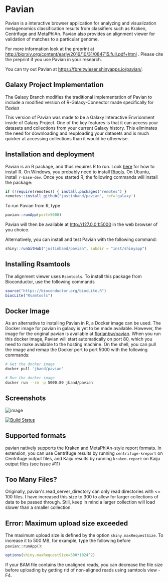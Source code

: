 # Pavian 

Pavian is a interactive browser application for analyzing and visualization metagenomics classification results from classifiers such as 
Kraken, Centrifuge and MetaPhlAn. Pavian also provides an alignment viewer for validation of matches to a particular genome.

For more information look at the preprint at http://biorxiv.org/content/early/2016/10/31/084715.full.pdf+html . Please cite the preprint if you use Pavian in your research.

You can try out Pavian at https://fbreitwieser.shinyapps.io/pavian/.

## Galaxy Project Implementation

The Galaxy Branch modifies the traditional implementation of Pavian to include a modified version of R-Galaxy-Connector made specifically for [Pavian](https://github.com/justinband/r-galaxy-connector/tree/pavian)

This version of Pavian was made to be a Galaxy Interactive Envrionment inside of Galaxy Project. One of the key features is that it can access your datasets and collections from your current Galaxy history. This eliminates the need for downloading and reuploading your datasets and is much quicker at accessing collections than it would be otherwise.

## Installation and deployment

Pavian is an R package, and thus requires R to run. Look [here](http://a-little-book-of-r-for-bioinformatics.readthedocs.io/en/latest/src/installr.html) for how to install R. On Windows, you probably need to install [Rtools](cran.r-project.org/bin/windows/Rtools/). On Ubuntu, install `r-base-dev`. Once you started R, the following commands will install the package:

```r
if (!require(remotes)) { install.packages("remotes") }
remotes::install_github("justinband/pavian", ref='galaxy')
```

To run Pavian from R, type

```r
pavian::runApp(port=5000)
```

Pavian will then be available at <http://127.0.0.1:5000> in the web browser of you choice.

Alternatively, you can install and test Pavian with the following command:

```r
shiny::runGitHub("justinband/pavian", subdir = "inst/shinyapp")
```

## Installing Rsamtools

The alignment viewer uses `Rsamtools`. To install this package from Bioconductor, use the following commands

```r
source("https://bioconductor.org/biocLite.R")
biocLite("Rsamtools")
```

## Docker Image

As an alternative to installing Pavian in R, a Docker image can be used. The Docker image for pavian in galaxy is yet to be made available. However, the image for the original pavian is available at [florianbw/pavian](https://hub.docker.com/r/florianbw/pavian/). When you run this docker image, Pavian will start automatically on port 80, which you need to make available to the hosting machine. On the shell, you can pull the image and remap the Docker port to port 5000 with the following commands:

```sh
# Get the docker image
docker pull 'jband/pavian'

# Run the docker image
docker run --rm -p 5000:80 jband/pavian
```

## Screenshots

![image](https://cloud.githubusercontent.com/assets/516060/20188595/5c8b9808-a747-11e6-9235-296a2314659a.png)

[![Build Status](https://travis-ci.org/fbreitwieser/pavian.svg?branch=master)](https://travis-ci.org/fbreitwieser/pavian)

## Supported formats

pavian natively supports the Kraken and MetaPhlAn-style report formats. In extension, you can use Centrifuge results by running `centrifuge-kreport` on Centrifuge output files, and Kaiju results by running `kraken-report` on Kaiju output files (see issue #11)

## Too Many Files?

Originally, pavian's read_server_directory can only read directories with <= 100 files. I have increased this size to 300 to allow for larger collections of data to be passed through. Still, keep in mind a larger collection will load slower than a smaller collection.

## Error: Maximum upload size exceeded

The maximum upload size is defined by the option `shiny.maxRequestSize`. To increase it to 500 MB, for example, type the following before `pavian::runApp()`:

```r
options(shiny.maxRequestSize=500*1024^2)
```

If your BAM file contains the unaligned reads, you can decrease the file size before uploading by getting rid of non-aligned reads using samtools view -F4.
